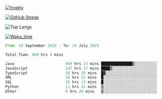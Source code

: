 <!--
**ren-joey/ren-joey** is a ✨ _special_ ✨ repository because its `README.md` (this file) appears on your GitHub profile.

Here are some ideas to get you started:

- 🔭 I’m currently working on ...
- 🌱 I’m currently learning ...
- 👯 I’m looking to collaborate on ...
- 🤔 I’m looking for help with ...
- 💬 Ask me about ...
- 📫 How to reach me: ...
- 😄 Pronouns: ...
- ⚡ Fun fact: ...
-->

[![trophy](https://github-profile-trophy.vercel.app/?username=ren-joey&theme=darkhub&column=5)](https://github.com/ren-joey)

[![GitHub Streak](https://streak-stats.demolab.com/?user=ren-joey&theme=dark)](https://github.com/ren-joey)

![Top Langs](https://github-readme-stats.vercel.app/api/top-langs?username=ren-joey&show_icons=true&layout=compact&locale=en&hide=html,CSS,scss,Pug,Twig&theme=dark)

[![Waka_time](https://github-readme-stats.vercel.app/api/wakatime?username=joeyren&theme=dark)](https://github.com/ren-joey)

<!--START_SECTION:waka-->

```rust
From: 19 September 2024 - To: 19 July 2025

Total Time: 868 hrs 4 mins

Java                       499 hrs 33 mins ██████████████▒░░░░░░░░░░   56.94 %
JavaScript                 147 hrs 37 mins ████▒░░░░░░░░░░░░░░░░░░░░   16.83 %
TypeScript                 58 hrs 20 mins  █▓░░░░░░░░░░░░░░░░░░░░░░░   06.65 %
XML                        36 hrs 53 mins  █░░░░░░░░░░░░░░░░░░░░░░░░   04.21 %
SQL                        35 hrs 13 mins  █░░░░░░░░░░░░░░░░░░░░░░░░   04.01 %
Python                     11 hrs 43 mins  ▒░░░░░░░░░░░░░░░░░░░░░░░░   01.34 %
Other                      9 hrs 20 mins   ▒░░░░░░░░░░░░░░░░░░░░░░░░   01.06 %
```

<!--END_SECTION:waka-->
